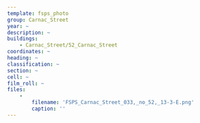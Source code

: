 ```yaml
---
template: fsps_photo
group: Carnac_Street
year: ~
description: ~
buildings:
    - Carnac_Street/52_Carnac_Street
coordinates: ~
heading: ~
classification: ~
section: ~
cell: ~
film_roll: ~
files:
    -
        filename: 'FSPS_Carnac_Street_033,_no_52,_13-3-E.png'
        caption: ''
---
```

